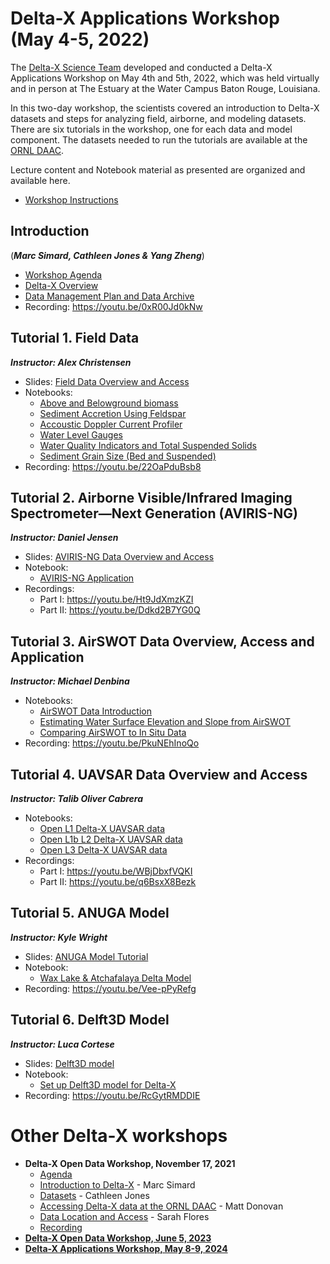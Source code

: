 #  Delta-X Applications Workshop (May 4-5, 2022)

The [Delta-X Science Team](https://deltax.jpl.nasa.gov/science/team/) developed and conducted a Delta-X Applications Workshop on May 4th and 5th, 2022, which was held virtually and in person at The Estuary at the Water Campus Baton Rouge, Louisiana.

In this two-day workshop, the scientists covered an introduction to Delta-X datasets and steps for analyzing field, airborne, and modeling datasets. There are six tutorials in the workshop, one for each data and model component. The datasets needed to run the tutorials are available at the [ORNL DAAC](https://daac.ornl.gov/deltax).

Lecture content and Notebook material as presented are organized and available here.

- [Workshop Instructions](tutorials/Final_DeltaX_Applications_Workshop_Instructions_re.pdf)

## Introduction 
(***Marc Simard, Cathleen Jones & Yang Zheng***)
- [Workshop Agenda](https://github.com/ornldaac/deltax_workshop_2022/raw/main/slides/DeltaX_Intro_Apps_Workshop_Zheng.pdf)
- [Delta-X Overview](https://github.com/ornldaac/deltax_workshop_2022/raw/main/slides/DeltaX_Overview_Apps_Workshop_Simard.pdf)
- [Data Management Plan and Data Archive](https://github.com/ornldaac/deltax_workshop_2022/raw/main/slides/DeltaX_DataOverview_Apps_Workshop_Jones.pdf)
- Recording: https://youtu.be/0xR00Jd0kNw

## Tutorial 1. Field Data
***Instructor: Alex Christensen***
- Slides: [Field Data Overview and Access](https://github.com/ornldaac/deltax_workshop_2022/raw/main/slides/DeltaX_FieldData_Apps_Workshop_Christensen.pdf)
- Notebooks:
  - [Above and Belowground biomass](tutorials/DeltaXWorkshop_Field/notebooks_V2/Module1_Biomass.ipynb)
  - [Sediment Accretion Using Feldspar](tutorials/DeltaXWorkshop_Field/notebooks_V2/Module_2_Sediment_Accretion.ipynb)
  - [Accoustic Doppler Current Profiler](tutorials/DeltaXWorkshop_Field/notebooks_V2/Module3_ADCP.ipynb)
  - [Water Level Gauges](tutorials/DeltaXWorkshop_Field/notebooks_V2/Module4_Gauges.ipynb)
  - [Water Quality Indicators and Total Suspended Solids](tutorials/DeltaXWorkshop_Field/notebooks_V2/Module5_Water_Quality.ipynb)
  - [Sediment Grain Size (Bed and Suspended)](tutorials/DeltaXWorkshop_Field/notebooks_V2/Module6_Grain_Size.ipynb)
 - Recording: https://youtu.be/22OaPduBsb8


## Tutorial 2. Airborne Visible/Infrared Imaging Spectrometer—Next Generation (AVIRIS-NG)
***Instructor: Daniel Jensen***
- Slides: [AVIRIS-NG Data Overview and Access](https://github.com/ornldaac/deltax_workshop_2022/raw/main/slides/DeltaX_AVIRISNG_Apps_Workshop_Jensen.pdf)
- Notebook:
  - [AVIRIS-NG Application](tutorials/DeltaX_Workshop_AVIRIS-NG/DeltaX_OpenDataWorkshop_AVIRIS-NG.ipynb)
- Recordings: 
  - Part I: https://youtu.be/Ht9JdXmzKZI
  - Part II: https://youtu.be/Ddkd2B7YG0Q

## Tutorial 3. AirSWOT Data Overview, Access and Application
***Instructor: Michael Denbina***
- Notebooks:
  - [AirSWOT Data Introduction](tutorials/DeltaX_Applications_Workshop_AirSWOT/1_AirSWOT_Data_Introduction.ipynb)
  - [Estimating Water Surface Elevation and Slope from AirSWOT](tutorials/DeltaX_Applications_Workshop_AirSWOT/2_Estimating_Water_Surface_Elevation_and_Slope_from_AirSWOT.ipynb)
  - [Comparing AirSWOT to In Situ Data](tutorials/DeltaX_Applications_Workshop_AirSWOT/3_Comparing_AirSWOT_to_In_Situ_Data.ipynb)
- Recording: https://youtu.be/PkuNEhInoQo

## Tutorial 4. UAVSAR Data Overview and Access
***Instructor: Talib Oliver Cabrera***
- Notebooks:
  - [Open L1 Delta-X UAVSAR data](tutorials/deltax_applications_workshop/deltax_l1_slc.ipynb)
  - [Open L1b L2 Delta-X UAVSAR data](tutorials/deltax_applications_workshop/deltax_l1b_l2_interferograms.ipynb)
  - [Open L3 Delta-X UAVSAR data](tutorials/deltax_applications_workshop/deltax_l3_wlc_time_steps.ipynb)
- Recordings:
  - Part I: https://youtu.be/WBjDbxfVQKI
  - Part II: https://youtu.be/q6BsxX8Bezk

## Tutorial 5. ANUGA Model
***Instructor: Kyle Wright***
- Slides: [ANUGA Model Tutorial](https://github.com/ornldaac/deltax_workshop_2022/raw/main/slides/DeltaX_ANUGA_Apps_Workshop_Wright.pdf)
- Notebook:
  - [Wax Lake & Atchafalaya Delta Model](tutorials/ANUGA_DXWorkshop)
- Recording: https://youtu.be/Vee-pPyRefg

## Tutorial 6. Delft3D Model
***Instructor: Luca Cortese***
- Slides: [Delft3D model](https://github.com/ornldaac/deltax_workshop_2022/raw/main/slides/DeltaX_Delft3d_Apps_Workshop_Cortese.pdf)
- Notebook:
  - [Set up Delft3D model for Delta-X](tutorials/Delft3D)
- Recording: https://youtu.be/RcGytRMDDIE
  
# Other Delta-X workshops
 - **Delta-X Open Data Workshop, November 17, 2021**
   - [Agenda](https://github.com/ornldaac/deltax_workshop_2022/raw/main/DeltaX_2021/2021_Delta-X_Open_Data_Workshop_Agenda.pdf)
   - [Introduction to Delta-X](https://github.com/ornldaac/deltax_workshop_2022/raw/main/DeltaX_2021/2021_Delta-X_Open_Data_Workshop_Introduction.pdf) - Marc Simard
   - [Datasets](https://github.com/ornldaac/deltax_workshop_2022/raw/main/DeltaX_2021/2021_Delta-X_Open_Data_Workshop_Datasets.pdf) - Cathleen Jones
   - [Accessing Delta-X data at the ORNL DAAC](https://github.com/ornldaac/deltax_workshop_2022/raw/main/DeltaX_2021/2021_Delta-X_Open_Data_Workshop_ORNL_DAAC.pdf) - Matt Donovan
   - [Data Location and Access](https://github.com/ornldaac/deltax_workshop_2022/raw/main/DeltaX_2021/2021_Delta-X_Open_Data_Workshop_Website.pdf) - Sarah Flores
   - [Recording](https://deltax.jpl.nasa.gov/science/presentations/2021-open-data-workshop/2021_Delta-X_Open_Data_Workshop_webex_recording.mp4)
 - **[Delta-X Open Data Workshop, June 5, 2023](https://daac.ornl.gov/resources/tutorials/2023_deltax_workshop/)**
 - **[Delta-X Applications Workshop, May 8-9, 2024](https://github.com/ornldaac/deltax_workshop_2024)**
